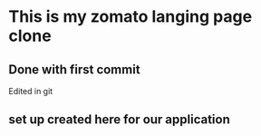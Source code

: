 # This is my zomato langing page clone

## Done with first commit
Edited in git

## set up created here for our application